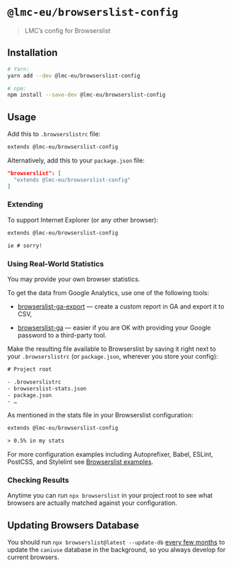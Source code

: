 # `@lmc-eu/browserslist-config`

> LMC’s config for Browserslist

## Installation

```bash
# Yarn:
yarn add --dev @lmc-eu/browserslist-config

# npm:
npm install --save-dev @lmc-eu/browserslist-config
```

## Usage

Add this to `.browserslistrc` file:

```txt
extends @lmc-eu/browserslist-config
```

Alternatively, add this to your `package.json` file:

```json
"browserslist": [
  "extends @lmc-eu/browserslist-config"
]
```

### Extending

To support Internet Explorer (or any other browser):

```txt
extends @lmc-eu/browserslist-config

ie # sorry!
```

### Using Real-World Statistics

You may provide your own browser statistics.

To get the data from Google Analytics, use one of the following tools:

- [browserslist-ga-export](https://github.com/browserslist/browserslist-ga-export)
  — create a custom report in GA and export it to CSV,

- [browserslist-ga](https://github.com/browserslist/browserslist-ga)
  — easier if you are OK with providing your Google password to a third-party tool.

Make the resulting file available to Browserslist by saving it right next to
your `.browserslistrc` (or `package.json`, wherever you store your config):

```txt
# Project root

- .browserslistrc
- browserslist-stats.json
- package.json
- …
```

As mentioned in the stats file in your Browserslist configuration:

```txt
extends @lmc-eu/browserslist-config

> 0.5% in my stats
```

For more configuration examples including Autoprefixer, Babel, ESLint, PostCSS,
and Stylelint see [Browserslist examples][browserslist-examples].

### Checking Results

Anytime you can run `npx browserslist` in your project root to see what
browsers are actually matched against your configuration.

## Updating Browsers Database

You should run `npx browserslist@latest --update-db` [every few months][updates]
to update the `caniuse` database in the background, so you always develop for
current browsers.

[browserslist-examples]: https://github.com/browserslist/browserslist-example#browserslist-example
[updates]: https://github.com/browserslist/browserslist/issues/492
